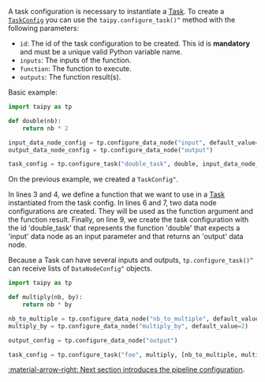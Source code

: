 A task configuration is necessary to instantiate a [Task](../concepts/task.md). To create a
[`TaskConfig`](../../../reference/#taipy.core.config.task_config.TaskConfig) you can use
the `taipy.configure_task()^` method with the following parameters:

-   `id`: The id of the task configuration to be created. This id is **mandatory** and must be a unique valid Python
    variable name.
-   `inputs`: The inputs of the function.
-   `function`: The function to execute.
-   `outputs`: The function result(s).

Basic example:

```python linenums="1"
import taipy as tp

def double(nb):
    return nb * 2

input_data_node_config = tp.configure_data_node("input", default_value=21)
output_data_node_config = tp.configure_data_node("output")

task_config = tp.configure_task("double_task", double, input_data_node_config, output_data_node_config)
```

On the previous example, we created a `TaskConfig^`.

In lines 3 and 4, we define a function that we want to use in a [Task](../concepts/task.md) instantiated from the task
config.
In lines 6 and 7, two data node configurations are created. They will be used as the function argument and the function
result. Finally, on line 9, we create the task configuration with the id 'double_task' that represents the function
'double' that expects a 'input' data node as an input parameter and that returns an 'output' data node.

Because a Task can have several inputs and outputs, `tp.configure_task()^` can receive lists of `DataNodeConfig^`
objects.

```python
import taipy as tp

def multiply(nb, by):
    return nb * by

nb_to_multiple = tp.configure_data_node("nb_to_multiple", default_value=21)
multiply_by = tp.configure_data_node("multiply_by", default_value=2)

output_config = tp.configure_data_node("output")

task_config = tp.configure_task("foo", multiply, [nb_to_multiple, multiply_by], output_config)
```

[:material-arrow-right: Next section introduces the pipeline configuration](pipeline-config.md).
